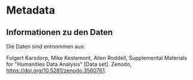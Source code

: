 # Metadata

## Informationen zu den Daten

Die Daten sind entnommen aus: 

Folgert Karsdorp, Mike Kestemont, Allen Roddell, Supplemental Materials for "Humanities Data Analysis" [Data set]. Zenodo, https://doi.org/10.5281/zenodo.3560761.

